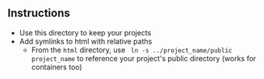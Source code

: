 ## Instructions ##

* Use this directory to keep your projects
* Add symlinks to html with relative paths
    * From the ```html``` directory, use ``` ln -s ../project_name/public project_name``` to reference your project's public directory (works for containers too)
